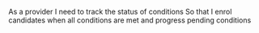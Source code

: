 As a provider
I need to track the status of conditions
So that I enrol candidates when all conditions are met and progress pending conditions
